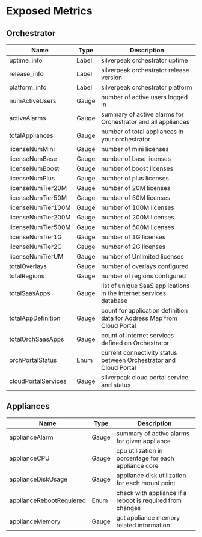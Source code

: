 # Exposed Metrics

## Orchestrator 

| Name  | Type  | Description  |
| ------------ | ------------ | ------------ |
| uptime_info  | Label  | silverpeak orchestrator uptime  |
| release_info  | Label  | silverpeak orchestrator release version  | 
| platform_info  | Label  | silverpeak orchestrator platform  | 
| numActiveUsers  | Gauge  | number of active users logged in  | 
| activeAlarms  | Gauge  | summary of active alarms for Orchestrator and all appliances  | 
| totalAppliances  | Gauge  | number of total appliances in your orchestrator  | 
| licenseNumMini  | Gauge  | number of mini licenses  | 
| licenseNumBase| Gauge  | number of base licenses  | 
| licenseNumBoost | Gauge  | number of boost licenses  | 
| licenseNumPlus  | Gauge  | number of plus licenses  | 
| licenseNumTier20M  | Gauge  | number of 20M licenses  | 
| licenseNumTier50M  | Gauge  | number of 50M licenses  | 
| licenseNumTier100M  | Gauge  | number of 100M licenses   | 
| licenseNumTier200M  | Gauge  | number of 200M licenses | 
| licenseNumTier500M| Gauge  | number of 500M licenses  | 
| licenseNumTier1G| Gauge  | number of 1G licenses  | 
| licenseNumTier2G| Gauge  | number of 2G licenses  | 
| licenseNumTierUM| Gauge  | number of Unlimited licenses  | 
| totalOverlays| Gauge  | number of overlays configured  | 
| totalRegions| Gauge  | number of regions configured  | 
| totalSaasApps| Gauge  | list of unique SaaS applications in the internet services database  | 
| totalAppDefinition| Gauge  | count for application definition data for Address Map from Cloud Portal  | 
| totalOrchSaasApps| Gauge  | count of internet services defined on Orchestrator  | 
| orchPortalStatus| Enum   | current connectivity status between Orchestrator and Cloud Portal  | 
| cloudPortalServices| Gauge  | silverpeak cloud portal service and status  | 


## Appliances 

| Name  | Type  | Description  |
| ------------ | ------------ | ------------ |
| applianceAlarm  | Gauge  | summary of active alarms for given appliance  |
| applianceCPU  | Gauge  | cpu utilization in porcentage for each appliance core  | 
| applianceDiskUsage  | Gauge  | appliance disk utilization for each mount point  | 
| applianceRebootRequiered  | Enum  | check with appliance if a reboot is required from changes  | 
| applianceMemory  | Gauge  | get appliance memory related information  | 